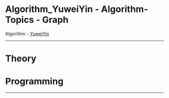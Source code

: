 # Algorithm_YuweiYin - Algorithm-Topics - Graph

Algorithm - [YuweiYin](https://github.com/YuweiYin)

---

# Theory


# Programming


---
